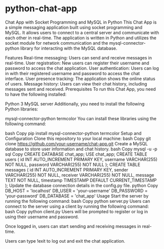 # python-chat-app
Chat App with Socket Programming and MySQL in Python
This Chat App is a simple messaging application built using socket programming and MySQL. It allows users to connect to a central server and communicate with each other in real-time. The application is written in Python and utilizes the socket module for network communication and the mysql-connector-python library for interacting with the MySQL database.

Features
Real-time messaging: Users can send and receive messages in real-time.
User registration: New users can register their username and password to access the chat application.
User authentication: Users can log in with their registered username and password to access the chat interface.
User presence tracking: The application shows the online status of users.
Message history: Users can view their chat history, including messages sent and received.
Prerequisites
To run this Chat App, you need to have the following installed:

Python 3
MySQL server
Additionally, you need to install the following Python libraries:

mysql-connector-python
termcolor
You can install these libraries using the following command:

bash
Copy
pip install mysql-connector-python termcolor
Setup and Configuration
Clone this repository to your local machine:
bash
Copy
git clone https://github.com/your-username/chat-app.git
Create a MySQL database to store user information and chat history.
bash
Copy
mysql -u <username> -p
sql
Copy
CREATE DATABASE chat_app;
USE chat_app;
CREATE TABLE users (
    id INT AUTO_INCREMENT PRIMARY KEY,
    username VARCHAR(255) NOT NULL,
    password VARCHAR(255) NOT NULL
);
CREATE TABLE messages (
    id INT AUTO_INCREMENT PRIMARY KEY,
    sender VARCHAR(255) NOT NULL,
    receiver VARCHAR(255) NOT NULL,
    message TEXT NOT NULL,
    timestamp TIMESTAMP DEFAULT CURRENT_TIMESTAMP
);
Update the database connection details in the config.py file.
python
Copy
DB_HOST = 'localhost'
DB_USER = 'your-username'
DB_PASSWORD = 'your-password'
DB_DATABASE = 'chat_app'
Usage
Start the server by running the following command:
bash
Copy
python server.py
Users can connect to the server using a client by running the following command:
bash
Copy
python client.py
Users will be prompted to register or log in using their username and password.

Once logged in, users can start sending and receiving messages in real-time.

Users can type !exit to log out and exit the chat application.



